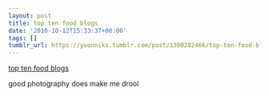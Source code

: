 ```yaml
---
layout: post
title: top ten food blogs
date: '2010-10-12T15:33:37+00:00'
tags: []
tumblr_url: https://yvonniks.tumblr.com/post/1300282466/top-ten-food-blogs
---
```

[top ten food blogs](http://goop.com/newsletter/99/?utm_source=Goop+Newsletter&utm_campaign=94c13fa418-Goop99_10_07_2010&utm_medium=email)  

good photography does make me drool
